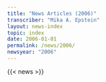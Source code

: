 ```yaml
---
title: "News Articles (2006)"
transcriber: "Mika A. Epstein"
layout: news-index
topic: index
date: 2006-01-01
permalink: /news/2006/
newsyear: "2006"
---
```


{{< news >}}
